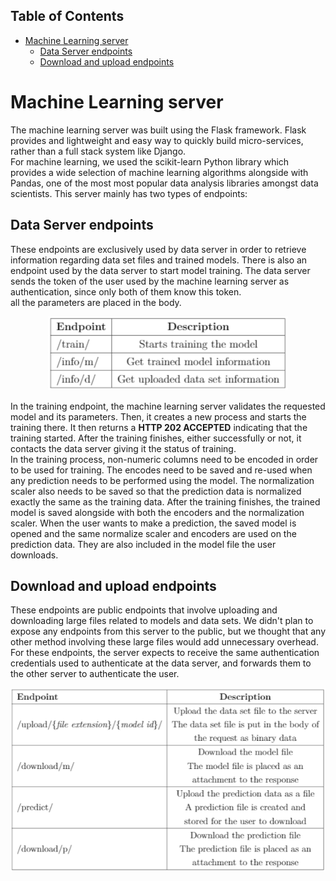 ## Table of Contents

* [Machine Learning server](#machine-learning-server)
  * [Data Server endpoints](#data-server-endpoints)
  * [Download and upload endpoints](#download-and-upload-endpoints)

# Machine Learning server

The machine learning server was built using the Flask framework. Flask provides and lightweight and easy way to quickly build micro-services, rather than a full stack system like Django.  
For machine learning, we used the scikit-learn Python library which provides a wide selection of machine learning algorithms alongside with Pandas, one of the most most popular data analysis libraries amongst data scientists.
This server mainly has two types of endpoints:

## Data Server endpoints

These endpoints are exclusively used by data server in order to retrieve information regarding data set files and trained models. There is also an endpoint used by the data server to start model training. The data server sends the token of the user used by the machine learning server as authentication, since only both of them know this token.  
all the parameters are placed in the body.  

<p align="center">
<img src="/images/data_ml_api.png"> 
</p>

In the training endpoint, the machine learning server validates the requested model and its parameters. Then, it creates a new process and starts the training there. It then returns a **HTTP 202 ACCEPTED**
indicating that the training started. After the training finishes, either successfully or not, it contacts the data server giving it the status of training.  
In the training process, non-numeric columns need to be encoded in order to be used for training. The encodes need to be saved and re-used when any prediction needs to be performed using the model. The normalization scaler also needs to be saved so that the prediction data is normalized exactly the same as the training data. After the training finishes, the trained model is saved alongside with both the encoders and the normalization scaler. When the user wants to make a prediction, the saved model is opened and the same normalize scaler and encoders are used on the prediction data. They are also included in the model file the user downloads.

## Download and upload endpoints

These endpoints are public endpoints that involve uploading and downloading large files related to models and data sets. We didn't plan to expose any endpoints from this server to the public, but we thought that any other method involving these large files would add unnecessary overhead. For these endpoints, the server expects to receive the same authentication credentials used to authenticate at the data server, and forwards them to the other server to authenticate the user.

<p align="center">
<img src="/images/data_ml_api_2.png"> 
</p>
